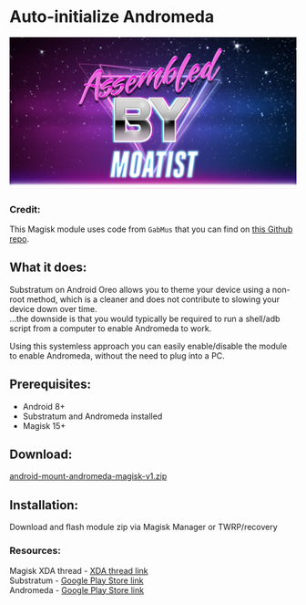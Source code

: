 # Auto-initialize Andromeda

![ａｓｓｅｍｂｌｅｄ ｂｙ ｍｏａｔｉｓｔ](https://raw.githubusercontent.com/sharpsan/android-mount-andromeda/1500/common/banner_moatist.jpg "ａｓｓｅｍｂｌｅｄ ｂｙ ｍｏａｔｉｓｔ")


### Credit:
This Magisk module uses code from `GabMus` that you can find on [this Github repo](https://github.com/GabMus/start_andromeda_locally_root).



## What it does:
Substratum on Android Oreo allows you to theme your device using a non-root method, which is a cleaner and does not contribute to slowing your device down over time.
<br />...the downside is that you would typically be required to run a shell/adb script from a computer to enable Andromeda to work. 

Using this systemless approach you can easily enable/disable the module to enable Andromeda, without the need to plug into a PC.



## Prerequisites:
* Android 8+
* Substratum and Andromeda installed
* Magisk 15+



## Download:
[android-mount-andromeda-magisk-v1.zip](https://github.com/sharpsan/android-mount-andromeda/blob/1500/releases/android-mount-andromeda-magisk-v1.zip?raw=true)



## Installation:
Download and flash module zip via Magisk Manager or TWRP/recovery



### Resources:

Magisk XDA thread - [XDA thread link] <br />
Substratum - [Google Play Store link] <br />
Andromeda - [Google Play Store link] <br />

[XDA thread link]: https://forum.xda-developers.com/apps/magisk/official-magisk-v7-universal-systemless-t3473445
[Google Play Store link]: https://play.google.com/store/apps/details?id=projekt.substratum&hl=en
[Google Play Store link]: https://play.google.com/store/apps/details?id=projekt.andromeda&hl=en

